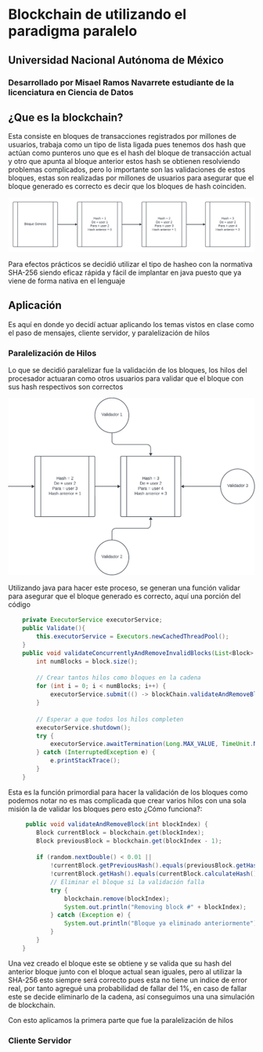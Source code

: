 # Blockchain de utilizando el paradigma paralelo
## Universidad Nacional Autónoma de México

### Desarrollado por **Misael Ramos Navarrete** estudiante de la licenciatura en Ciencia de Datos  

## ¿Que es la blockchain?  
Esta consiste en bloques de transacciones registrados por millones de usuarios, trabaja como un tipo de lista ligada pues tenemos dos hash que actúan como punteros uno que es el hash del bloque de transacción actual y otro que apunta al bloque anterior estos hash se obtienen resolviendo problemas complicados, pero lo importante son las validaciones de estos bloques, estas son realizadas por millones de usuarios para asegurar que el bloque generado es correcto es decir que los bloques de hash coinciden.

![!\[Alt text\](Exponencial.png)](images/Exponencial.png)

Para efectos prácticos se decidió utilizar el tipo de hasheo con la normativa SHA-256 siendo eficaz rápida y fácil de implantar en java puesto que ya viene de forma nativa en el lenguaje 

## Aplicación

Es aquí en donde yo decidí actuar aplicando los temas vistos en clase como el paso de mensajes, cliente servidor, y paralelización de hilos

### Paralelización de Hilos

Lo que se decidió paralelizar fue la validación de los bloques, los hilos del procesador actuaran como otros usuarios para validar que el bloque con sus hash respectivos son correctos 

![!\[Alt text\](<Exponencial - Page 1.png>)](<images/Exponencial - Page 1.png>)

Utilizando java para hacer este proceso, se generan una función validar para asegurar que el bloque generado es correcto, aquí una porción del código

``` java
    private ExecutorService executorService;
    public Validate(){
        this.executorService = Executors.newCachedThreadPool();
    }
    public void validateConcurrentlyAndRemoveInvalidBlocks(List<Block> block, BlockChain blockChain ) {
        int numBlocks = block.size();

        // Crear tantos hilos como bloques en la cadena
        for (int i = 0; i < numBlocks; i++) {
            executorService.submit(() -> blockChain.validateAndRemoveBlock(numBlocks-1));
        }

        // Esperar a que todos los hilos completen
        executorService.shutdown();
        try {
            executorService.awaitTermination(Long.MAX_VALUE, TimeUnit.NANOSECONDS);
        } catch (InterruptedException e) {
            e.printStackTrace();
        }
    }
```

Esta es la función primordial para hacer la validación de los bloques como podemos notar no es mas complicada que crear varios hilos con una sola misión la de validar los bloques pero esto ¿Cómo funciona?:

``` java 
     public void validateAndRemoveBlock(int blockIndex) {
        Block currentBlock = blockchain.get(blockIndex);
        Block previousBlock = blockchain.get(blockIndex - 1);
        
        if (random.nextDouble() < 0.01 ||
            !currentBlock.getPreviousHash().equals(previousBlock.getHash()) ||
            !currentBlock.getHash().equals(currentBlock.calculateHash())) {
            // Eliminar el bloque si la validación falla
            try {
                blockchain.remove(blockIndex);
                System.out.println("Removing block #" + blockIndex);    
            } catch (Exception e) {
                System.out.println("Bloque ya eliminado anteriormente");
            }
        }
    }
```
Una vez creado el bloque este se obtiene y se valida que su hash del anterior bloque junto con el bloque actual sean iguales, pero al utilizar la SHA-256 esto siempre será correcto pues esta no tiene un indice de error real, por tanto agregué una probabilidad de fallar del $1$%, en caso de fallar este se decide eliminarlo de la cadena, así conseguimos una una simulación de blockchain.

Con esto aplicamos la primera parte que fue la paralelización de hilos

### Cliente Servidor